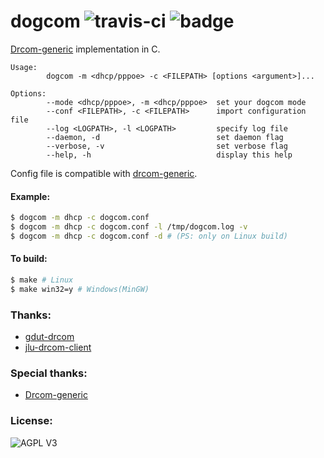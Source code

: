 # dogcom ![travis-ci](https://travis-ci.org/mchome/dogcom.svg "Build status") ![badge](https://img.shields.io/badge/built%20with-%20%E2%9D%A4-ff69b4.svg)
[Drcom-generic](https://github.com/drcoms/drcom-generic) implementation in C.

```
Usage:
        dogcom -m <dhcp/pppoe> -c <FILEPATH> [options <argument>]...

Options:
        --mode <dhcp/pppoe>, -m <dhcp/pppoe>  set your dogcom mode
        --conf <FILEPATH>, -c <FILEPATH>      import configuration file
        --log <LOGPATH>, -l <LOGPATH>         specify log file
        --daemon, -d                          set daemon flag
        --verbose, -v                         set verbose flag
        --help, -h                            display this help
```

Config file is compatible with [drcom-generic](https://github.com/drcoms/drcom-generic).

#### Example:

```bash
$ dogcom -m dhcp -c dogcom.conf
$ dogcom -m dhcp -c dogcom.conf -l /tmp/dogcom.log -v
$ dogcom -m dhcp -c dogcom.conf -d # (PS: only on Linux build)
```

#### To build:

```bash
$ make # Linux
$ make win32=y # Windows(MinGW)
```

<div>
    <script type="text/javascript" src="https://asciinema.org/a/9j7cj1s61jiczx2s0206tosjr.js" id="asciicast-9j7cj1s61jiczx2s0206tosjr" async></script>
</div>

### Thanks:
- [gdut-drcom](https://github.com/chenhaowen01/gdut-drcom 'chenhaowen01')
- [jlu-drcom-client](https://github.com/drcoms/jlu-drcom-client/tree/master/C-version 'feix')

### Special thanks:
- [Drcom-generic](https://github.com/drcoms/drcom-generic 'ly0')

### License:
![AGPL V3](https://cloud.githubusercontent.com/assets/7392658/20011165/a0caabdc-a2e5-11e6-974c-8d4961c7d6d3.png)
